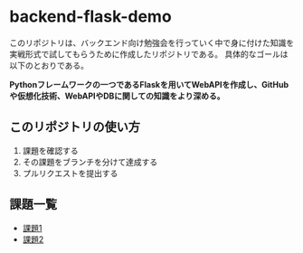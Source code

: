 # backend-flask-demo
このリポジトリは、バックエンド向け勉強会を行っていく中で身に付けた知識を実戦形式で試してもらうために作成したリポジトリである。
具体的なゴールは以下のとおりである。

**Pythonフレームワークの一つであるFlaskを用いてWebAPIを作成し、GitHubや仮想化技術、WebAPIやDBに関しての知識をより深める。**

## このリポジトリの使い方
1. 課題を確認する
2. その課題をブランチを分けて達成する
3. プルリクエストを提出する

## 課題一覧
- [課題1](ASSIGNMENT1.md)
- [課題2](ASSIGNMENT2.md)
